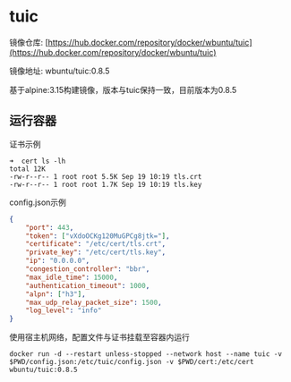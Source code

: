 # tuic

镜像仓库: [https://hub.docker.com/repository/docker/wbuntu/tuic](https://hub.docker.com/repository/docker/wbuntu/tuic)

镜像地址: wbuntu/tuic:0.8.5

基于alpine:3.15构建镜像，版本与tuic保持一致，目前版本为0.8.5

## 运行容器

证书示例

```shell
➜  cert ls -lh
total 12K
-rw-r--r-- 1 root root 5.5K Sep 19 10:19 tls.crt
-rw-r--r-- 1 root root 1.7K Sep 19 10:19 tls.key
```

config.json示例

```json
{
    "port": 443,
    "token": ["vXdoOCKg120MuGPCg8jtk="],
    "certificate": "/etc/cert/tls.crt",
    "private_key": "/etc/cert/tls.key",
    "ip": "0.0.0.0",
    "congestion_controller": "bbr",
    "max_idle_time": 15000,
    "authentication_timeout": 1000,
    "alpn": ["h3"],
    "max_udp_relay_packet_size": 1500,
    "log_level": "info"
}
```

使用宿主机网络，配置文件与证书挂载至容器内运行

```shell
docker run -d --restart unless-stopped --network host --name tuic -v $PWD/config.json:/etc/tuic/config.json -v $PWD/cert:/etc/cert wbuntu/tuic:0.8.5
```
